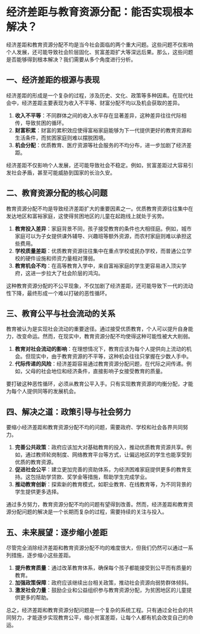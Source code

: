 # 经济差距与教育资源分配：能否实现根本解决？

经济差距和教育资源分配不均是当今社会面临的两个重大问题。这些问题不仅影响个人发展，还可能导致社会阶层固化、贫富差距扩大等深远后果。那么，这些问题是否能够得到根本解决？我们需要从多个角度进行分析。

## 一、经济差距的根源与表现

经济差距的形成是一个复杂的过程，涉及历史、文化、政策等多种因素。在现代社会中，经济差距主要表现为收入不平等、财富分配不均以及机会获取的差异。

1. **收入不平等**：不同群体之间的收入水平存在显著差异，这种差异往往代际相传，导致贫困的循环。
2. **财富积累**：财富的累积效应使得富裕家庭能够为下一代提供更好的教育资源和生活条件，而贫困家庭则难以摆脱困境。
3. **机会分配**：优质教育、医疗资源等社会服务的不均分布，进一步加剧了经济差距。

经济差距不仅影响个人发展，还可能导致社会不稳定。例如，贫富差距过大容易引发社会矛盾，甚至可能威胁到国家的长治久安。

## 二、教育资源分配的核心问题

教育资源分配不均是导致经济差距扩大的重要因素之一。优质教育资源往往集中在发达地区和富裕家庭，这使得贫困地区的儿童在起跑线上就处于劣势。

1. **教育投入差异**：家庭背景不同，孩子接受教育的条件也大相径庭。例如，城市家庭可以为子女提供课外辅导、兴趣班等额外资源，而农村家庭则难以承担这些费用。
2. **学校质量差距**：优质教育资源往往集中在重点学校或民办学校，而普通公立学校的硬件设施和师资力量相对薄弱。
3. **教育机会不均**：在高等教育入学中，来自富裕家庭的学生更容易进入顶尖学府，这进一步拉大了社会阶层的鸿沟。

这种教育资源分配的不公平现象，不仅加剧了经济差距，还可能导致下一代的流动性下降，最终形成一个难以打破的恶性循环。

## 三、教育公平与社会流动的关系

教育被认为是实现社会流动的重要途径。通过接受优质教育，个人可以提升自身能力，改变命运。然而，在现实中，教育资源分配不均使得这种可能性被大大削弱。

1. **教育对社会流动的影响**：在理想情况下，教育应该为每个人提供向上流动的机会。但现实中，由于教育资源的不平等，这种机会往往只掌握在少数人手中。
2. **代际传递的风险**：经济差距容易通过教育资源分配问题，在代际之间传递。例如，父母的社会地位和经济条件，直接影响子女接受教育的质量。

要打破这种恶性循环，必须从教育公平入手。只有实现教育资源的均衡分配，才能为每个人提供同等的发展机会。

## 四、解决之道：政策引导与社会努力

要缩小经济差距和教育资源分配不均的问题，需要政府、学校和社会各界共同努力。

1. **完善公共政策**：政府应该加大对基础教育的投入，推动优质教育资源共享。例如，通过教师轮岗制度、网络教育平台等方式，让偏远地区的学生也能享受到优质的教育资源。
2. **促进社会公平**：建立更加完善的资助体系，为经济困难家庭提供更多的教育支持。这包括助学贷款、奖学金等措施，帮助学生完成学业。
3. **推动教育创新**：探索新的教育模式，如职业教育、在线教育等，为不同背景的学生提供更多选择。

通过多方努力，教育资源分配不均的问题有望得到改善。然而，经济差距和教育资源分配问题的解决是一个长期而复杂的过程，需要持续的关注与投入。

## 五、未来展望：逐步缩小差距

尽管完全消除经济差距和教育资源分配不均的难度很大，但我们仍然可以通过一系列措施，逐步缩小这些差距。

1. **提升教育质量**：通过改革教育体系，确保每个孩子都能接受到公平而有质量的教育。
2. **加强政策保障**：政府应该继续出台相关政策，推动社会资源向弱势群体倾斜。
3. **激发社会力量**：鼓励企业和公益组织参与教育资源分配，为贫困地区的儿童提供更多的帮助。

总之，经济差距和教育资源分配问题是一个复杂的系统工程。只有通过全社会的共同努力，才能逐步实现教育公平，缩小贫富差距，让每个人都有机会改变自己的命运。